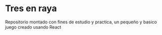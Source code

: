 # Tres en raya

Repositorio montado con fines de estudio y practica, un pequeño y basico juego creado usando React
